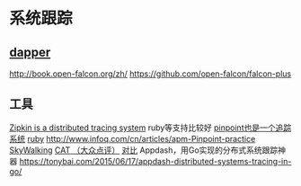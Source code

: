 # 系统跟踪

## [dapper](https://vitzhou.gitbooks.io/pinpoint-leaning/content/design/dapper.html)

http://book.open-falcon.org/zh/
https://github.com/open-falcon/falcon-plus

## 工具

[Zipkin is a distributed tracing system](https://zipkin.io/?spm=5176.2020520152.0.0.287516ddO8dzkO)
ruby等支持比较好
[pinpoint也是一个追踪系统](https://github.com/naver/pinpoint)
    [ruby](https://github.com/thekompanee/pinpoint)
http://www.infoq.com/cn/articles/apm-Pinpoint-practice
[SkyWalking](https://github.com/apache/incubator-skywalking)
[CAT （大众点评）](https://github.com/dianping/cat)
[对比](http://www.tangrui.net/2016/zipkin-vs-pinpoint.html)
Appdash，用Go实现的分布式系统跟踪神器
https://tonybai.com/2015/06/17/appdash-distributed-systems-tracing-in-go/

